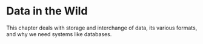 # Data in the Wild

This chapter deals with storage and interchange of data, its various formats, 
and why we need systems like databases.